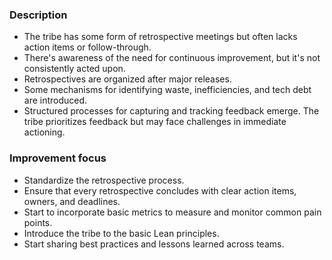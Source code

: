 ### Description

-   The tribe has some form of retrospective meetings but often lacks action items or follow-through.
-   There's awareness of the need for continuous improvement, but it's not consistently acted upon.
-   Retrospectives are organized after major releases.
-   Some mechanisms for identifying waste, inefficiencies, and tech debt are introduced.
-   Structured processes for capturing and tracking feedback emerge. The tribe prioritizes feedback but may face challenges in immediate actioning.

### Improvement focus

-   Standardize the retrospective process.
-   Ensure that every retrospective concludes with clear action items, owners, and deadlines.
-   Start to incorporate basic metrics to measure and monitor common pain points.
-   Introduce the tribe to the basic Lean principles.
-   Start sharing best practices and lessons learned across teams.
